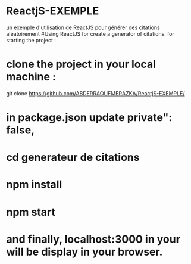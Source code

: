 # ReactjS-EXEMPLE
un exemple d'utilisation de ReactJS pour générer des citations aléatoirement
#Using ReactJS for create a generator of citations. 
for starting the project : 
# clone the project in your local machine :
git clone https://github.com/ABDERRAOUFMERAZKA/ReactjS-EXEMPLE/
# in package.json update private": false,
# cd generateur de citations
# npm install
# npm start
# and finally, localhost:3000 in your will be display in your browser.

